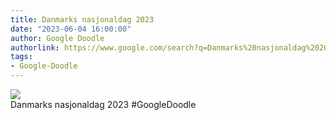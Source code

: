 ```yaml
---
title: Danmarks nasjonaldag 2023
date: "2023-06-04 16:00:00"
author: Google Doodle
authorlink: https://www.google.com/search?q=Danmarks%20nasjonaldag%202023
tags:
- Google-Doodle
---
```

<img src="https://www.google.com/logos/doodles/2023/denmark-constitution-day-2023-6753651837109882.2-law.gif" referrerpolicy="no-referrer"><br>Danmarks nasjonaldag 2023 #GoogleDoodle